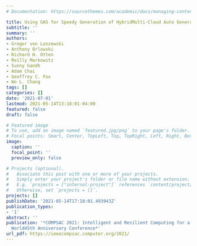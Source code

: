```yaml
---
# Documentation: https://sourcethemes.com/academic/docs/managing-content/

title: Using GAS for Speedy Generation of HybridMulti-Cloud Auto Generated AI Services
subtitle: ''
summary: ''
authors:
- Gregor von Laszewski
- Anthony Orlowski
- Richard H. Otten
- Reilly Markowitz
- Sunny Gandh
- Adam Chai
- Geoffrey C. Fox
- Wo L. Chang
tags: []
categories: []
date: '2021-07-01'
lastmod: 2021-05-14T13:18:01-04:00
featured: false
draft: false

# Featured image
# To use, add an image named `featured.jpg/png` to your page's folder.
# Focal points: Smart, Center, TopLeft, Top, TopRight, Left, Right, BottomLeft, Bottom, BottomRight.
image:
  caption: ''
  focal_point: ''
  preview_only: false

# Projects (optional).
#   Associate this post with one or more of your projects.
#   Simply enter your project's folder or file name without extension.
#   E.g. `projects = ["internal-project"]` references `content/project/deep-learning/index.md`.
#   Otherwise, set `projects = []`.
projects: []
publishDate: '2021-05-14T17:18:01.493943Z'
publication_types:
- '1'
abstract: ''
publication: '*COMPSAC 2021: Intelligent and Resilient Computing for a Collaborative
  World45th Anniversary Conference*'
url_pdf: https://ieeecompsac.computer.org/2021/
---
```

